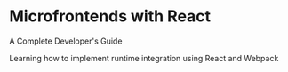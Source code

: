 # Microfrontends with React

A Complete Developer's Guide

Learning how to implement runtime integration using React and Webpack
